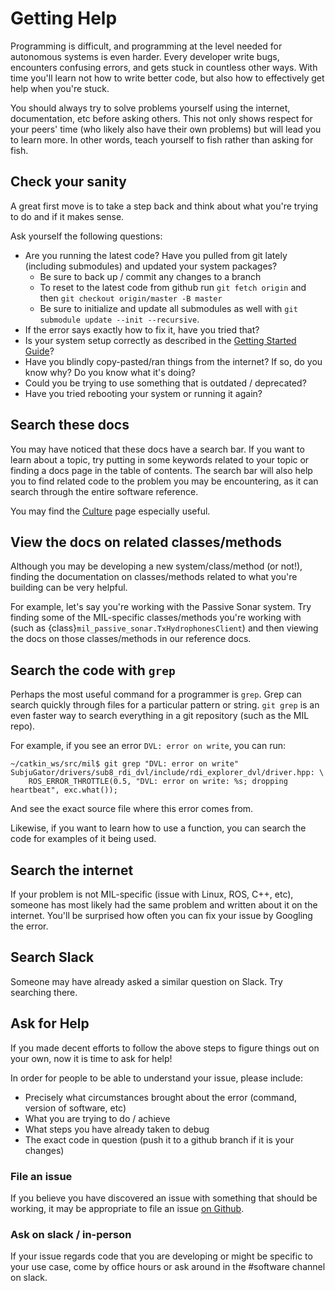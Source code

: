 # Getting Help
Programming is difficult, and programming at the level needed for autonomous systems
is even harder. Every developer write bugs, encounters confusing errors, and gets stuck
in countless other ways. With time you'll learn not how to write better code,
but also how to effectively get help when you're stuck.

You should always try to solve problems yourself using the internet, documentation,
etc before asking others. This not only shows respect for your peers' time (who likely
also have their own problems) but will lead you to learn more. In other words,
teach yourself to fish rather than asking for fish.

## Check your sanity
A great first move is to take a step back and think about what you're trying
to do and if it makes sense.

Ask yourself the following questions:

* Are you running the latest code? Have you pulled from git lately (including
submodules) and updated your system packages?
  * Be sure to back up / commit any changes to a branch
  * To reset to the latest code from github run `git fetch origin` and then
  `git checkout origin/master -B master`
  * Be sure to initialize and update all submodules as well with `git submodule update --init --recursive`.
* If the error says exactly how to fix it, have you tried that?
* Is your system setup correctly as described in the [Getting Started Guide](/software/getting_started)?
* Have you blindly copy-pasted/ran things from the internet? If so, do you know
why? Do you know what it's doing?
* Could you be trying to use something that is outdated / deprecated?
* Have you tried rebooting your system or running it again?

## Search these docs
You may have noticed that these docs have a search bar. If you want
to learn about a topic, try putting in some keywords related to your topic
or finding a docs page in the table of contents. The search bar will also help
you to find related code to the problem you may be encountering, as it can search
through the entire software reference.

You may find the [Culture](/culture) page especially useful.

## View the docs on related classes/methods
Although you may be developing a new system/class/method (or not!), finding the
documentation on classes/methods related to what you're building can be very helpful.

For example, let's say you're working with the Passive Sonar system. Try finding some
of the MIL-specific classes/methods you're working with (such as {class}`mil_passive_sonar.TxHydrophonesClient`)
and then viewing the docs on those classes/methods in our reference docs.

## Search the code with `grep`
Perhaps the most useful command for a programmer is `grep`. Grep can search
quickly through files for a particular pattern or string. `git grep` is an
even faster way to search everything in a git repository (such as the MIL repo).

For example, if you see an error `DVL: error on write`, you can run:

    ~/catkin_ws/src/mil$ git grep "DVL: error on write"
    SubjuGator/drivers/sub8_rdi_dvl/include/rdi_explorer_dvl/driver.hpp: \
        ROS_ERROR_THROTTLE(0.5, "DVL: error on write: %s; dropping heartbeat", exc.what());

And see the exact source file where this error comes from.

Likewise, if you want to learn how to use a function, you can search the code
for examples of it being used.

## Search the internet
If your problem is not MIL-specific (issue with Linux, ROS, C++, etc),
someone has most likely had the same problem and written about it on the internet.
You'll be surprised how often you can fix your issue by Googling the error.

## Search Slack
Someone may have already asked a similar question on Slack. Try searching there.

## Ask for Help
If you made decent efforts to follow the above steps to figure things out on
your own, now it is time to ask for help!

In order for people to be able to understand your issue, please include:

* Precisely what circumstances brought about the error (command, version of software, etc)
* What you are trying to do / achieve
* What steps you have already taken to debug
* The exact code in question (push it to a github branch if it is your changes)

### File an issue
If you believe you have discovered an issue with something that should be working,
it may be appropriate to file an issue [on Github](https://github.com/uf-mil/mil/issues).

### Ask on slack / in-person
If your issue regards code that you are developing or might be specific
to your use case, come by office hours or ask around in the #software channel
on slack.
